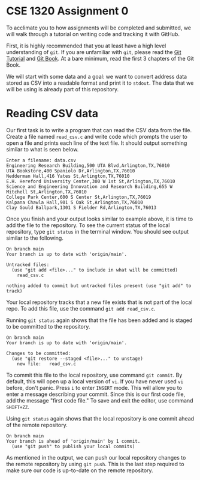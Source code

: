 # CSE 1320 Assignment 0

To acclimate you to how assignments will be completed and submitted, we will walk through a tutorial on writing code and tracking it with GitHub.

First, it is highly recommended that you at least have a high level understanding of `git`. If you are unfamiliar with `git`, please read the [Git Tutorial](https://git-scm.com/docs/gittutorial) and [Git Book](https://git-scm.com/book/en/v2). At a bare minimum, read the first 3 chapters of the Git Book.

We will start with some data and a goal: we want to convert address data stored as CSV into a readable format and print it to `stdout`.
The data that we will be using is already part of this repository.

# Reading CSV data

Our first task is to write a program that can read the CSV data from the file.
Create a file named `read_csv.c` and write code which prompts the user to open a file and prints each line of the text file.
It should output something similar to what is seen below.

```
Enter a filename: data.csv
Engineering Research Building,500 UTA Blvd,Arlington,TX,76010
UTA Bookstore,400 Spaniolo Dr,Arlington,TX,76010
Nedderman Hall,416 Yates St,Arlington,TX,76010
E.H. Hereford University Center,300 W 1st St,Arlington,TX,76010
Science and Engineering Innovation and Research Building,655 W Mitchell St,Arlington,TX,76010
College Park Center,600 S Center St,Arlington,TX,76019
Kalpana Chawla Hall,901 S Oak St,Arlington,TX,76010
Clay Gould Ballpark,1301 S Fielder Rd,Arlington,TX,76013
```

Once you finish and your output looks similar to example above, it is time to add the file to the repository.
To see the current status of the local repository, type `git status` in the terminal window.
You should see output similar to the following.

```
On branch main
Your branch is up to date with 'origin/main'.

Untracked files:
  (use "git add <file>..." to include in what will be committed)
	read_csv.c

nothing added to commit but untracked files present (use "git add" to track)
```

Your local repository tracks that a new file exists that is not part of the local repo.
To add this file, use the command `git add read_csv.c`.

Running `git status` again shows that the file has been added and is staged to be committed to the repository.

```
On branch main
Your branch is up to date with 'origin/main'.

Changes to be committed:
  (use "git restore --staged <file>..." to unstage)
	new file:   read_csv.c
```

To commit this file to the local repository, use command `git commit`.
By default, this will open up a local version of `vi`.
If you have never used `vi` before, don't panic.
Press `i` to enter `INSERT` mode. This will allow you to enter a message describing your commit.
Since this is our first code file, add the message "first code file."
To save and exit the editor, use command `SHIFT+ZZ`.

Using `git status` again shows that the local repository is one commit ahead of the remote repository.

```
On branch main
Your branch is ahead of 'origin/main' by 1 commit.
  (use "git push" to publish your local commits)
```

As mentioned in the output, we can push our local repository changes to the remote repository by using `git push`.
This is the last step required to make sure our code is up-to-date on the remote repository.
